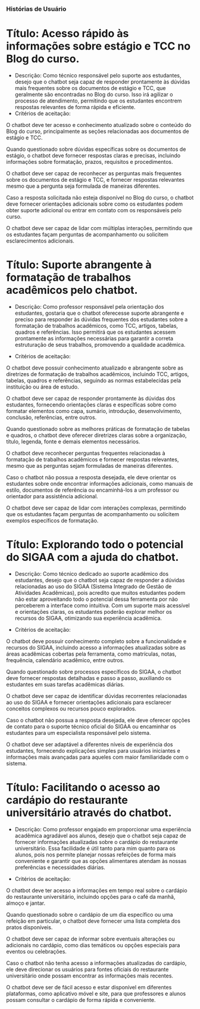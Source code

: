 ### Histórias de Usuário
# Título: Acesso rápido às informações sobre estágio e TCC no Blog do curso.

- Descrição: Como técnico responsável pelo suporte aos estudantes, desejo que o chatbot seja capaz de responder prontamente às dúvidas mais frequentes sobre os documentos de estágio e TCC, que geralmente são encontradas no Blog do curso. Isso irá agilizar o processo de atendimento, permitindo que os estudantes encontrem respostas relevantes de forma rápida e eficiente.
- Critérios de aceitação:

O chatbot deve ter acesso e conhecimento atualizado sobre o conteúdo do Blog do curso, principalmente as seções relacionadas aos documentos de estágio e TCC.

Quando questionado sobre dúvidas específicas sobre os documentos de estágio, o chatbot deve fornecer respostas claras e precisas, incluindo informações sobre formatação, prazos, requisitos e procedimentos.

O chatbot deve ser capaz de reconhecer as perguntas mais frequentes sobre os documentos de estágio e TCC, e fornecer respostas relevantes mesmo que a pergunta seja formulada de maneiras diferentes.

Caso a resposta solicitada não esteja disponível no Blog do curso, o chatbot deve fornecer orientações adicionais sobre como os estudantes podem obter suporte adicional ou entrar em contato com os responsáveis pelo curso.

O chatbot deve ser capaz de lidar com múltiplas interações, permitindo que os estudantes façam perguntas de acompanhamento ou solicitem esclarecimentos adicionais.

 # Título: Suporte abrangente à formatação de trabalhos acadêmicos pelo chatbot.

- Descrição: Como professor responsável pela orientação dos estudantes, gostaria que o chatbot oferecesse suporte abrangente e preciso para responder às dúvidas frequentes dos estudantes sobre a formatação de trabalhos acadêmicos, como TCC, artigos, tabelas, quadros e referências. Isso permitirá que os estudantes acessem prontamente as informações necessárias para garantir a correta estruturação de seus trabalhos, promovendo a qualidade acadêmica.

- Critérios de aceitação:

O chatbot deve possuir conhecimento atualizado e abrangente sobre as diretrizes de formatação de trabalhos acadêmicos, incluindo TCC, artigos, tabelas, quadros e referências, seguindo as normas estabelecidas pela instituição ou área de estudo.

O chatbot deve ser capaz de responder prontamente às dúvidas dos estudantes, fornecendo orientações claras e específicas sobre como formatar elementos como capa, sumário, introdução, desenvolvimento, conclusão, referências, entre outros.

Quando questionado sobre as melhores práticas de formatação de tabelas e quadros, o chatbot deve oferecer diretrizes claras sobre a organização, título, legenda, fonte e demais elementos necessários.

O chatbot deve reconhecer perguntas frequentes relacionadas à formatação de trabalhos acadêmicos e fornecer respostas relevantes, mesmo que as perguntas sejam formuladas de maneiras diferentes.

Caso o chatbot não possua a resposta desejada, ele deve orientar os estudantes sobre onde encontrar informações adicionais, como manuais de estilo, documentos de referência ou encaminhá-los a um professor ou orientador para assistência adicional.

O chatbot deve ser capaz de lidar com interações complexas, permitindo que os estudantes façam perguntas de acompanhamento ou solicitem exemplos específicos de formatação.




# Título: Explorando todo o potencial do SIGAA com a ajuda do chatbot.

- Descrição: Como técnico dedicado ao suporte acadêmico dos estudantes, desejo que o chatbot seja capaz de responder a dúvidas relacionadas ao uso do SIGAA (Sistema Integrado de Gestão de Atividades Acadêmicas), pois acredito que muitos estudantes podem não estar aproveitando todo o potencial dessa ferramenta por não perceberem a interface como intuitiva. Com um suporte mais acessível e orientações claras, os estudantes poderão explorar melhor os recursos do SIGAA, otimizando sua experiência acadêmica.

- Critérios de aceitação:

O chatbot deve possuir conhecimento completo sobre a funcionalidade e recursos do SIGAA, incluindo acesso a informações atualizadas sobre as áreas acadêmicas cobertas pela ferramenta, como matrículas, notas, frequência, calendário acadêmico, entre outros.

Quando questionado sobre processos específicos do SIGAA, o chatbot deve fornecer respostas detalhadas e passo a passo, auxiliando os estudantes em suas tarefas acadêmicas diárias.

O chatbot deve ser capaz de identificar dúvidas recorrentes relacionadas ao uso do SIGAA e fornecer orientações adicionais para esclarecer conceitos complexos ou recursos pouco explorados.

Caso o chatbot não possua a resposta desejada, ele deve oferecer opções de contato para o suporte técnico oficial do SIGAA ou encaminhar os estudantes para um especialista responsável pelo sistema.

O chatbot deve ser adaptável a diferentes níveis de experiência dos estudantes, fornecendo explicações simples para usuários iniciantes e informações mais avançadas para aqueles com maior familiaridade com o sistema.


# Título: Facilitando o acesso ao cardápio do restaurante universitário através do chatbot.

- Descrição: Como professor engajado em proporcionar uma experiência acadêmica agradável aos alunos, desejo que o chatbot seja capaz de fornecer informações atualizadas sobre o cardápio do restaurante universitário. Essa facilidade é útil tanto para mim quanto para os alunos, pois nos permite planejar nossas refeições de forma mais conveniente e garantir que as opções alimentares atendam às nossas preferências e necessidades diárias.

- Critérios de aceitação:

O chatbot deve ter acesso a informações em tempo real sobre o cardápio do restaurante universitário, incluindo opções para o café da manhã, almoço e jantar.

Quando questionado sobre o cardápio de um dia específico ou uma refeição em particular, o chatbot deve fornecer uma lista completa dos pratos disponíveis.

O chatbot deve ser capaz de informar sobre eventuais alterações ou adicionais no cardápio, como dias temáticos ou opções especiais para eventos ou celebrações.

Caso o chatbot não tenha acesso a informações atualizadas do cardápio, ele deve direcionar os usuários para fontes oficiais do restaurante universitário onde possam encontrar as informações mais recentes.

O chatbot deve ser de fácil acesso e estar disponível em diferentes plataformas, como aplicativo móvel e site, para que professores e alunos possam consultar o cardápio de forma rápida e conveniente.


